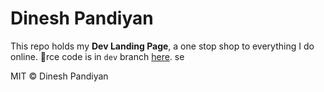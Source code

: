 # Dinesh Pandiyan

This repo holds my **Dev Landing Page**, a one stop shop to everything I do online. 🎉rce code is in `dev` branch [here](https://github.com/flexdinesh/flexdinesh.github.io/tree/dev).
se

MIT © Dinesh Pandiyan
